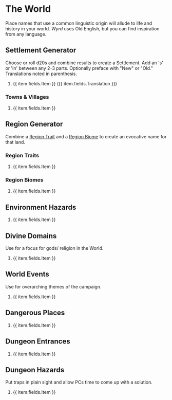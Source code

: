 # The World

Place names that use a common linguistic origin will allude to life and history in your world. *Wyrd* uses Old English, but you can find inspiration from any language.


## Settlement Generator

Choose or roll d20s and combine results to create a Settlement. Add an 's' or 'in' between any 2-3 parts. Optionally preface with "New" or "Old." Translations noted in parenthesis.

<ol class="d36-table">
    <li
        v-for="item in atWorldSettlementNameParts"
    >
        {{ item.fields.Item }}
        <span v-if="item.fields.Translation">({{ item.fields.Translation }})</span>
    </li>
</ol>

### Towns & Villages

<ol class="d36-table">
    <li
        v-for="item in atWorldSettlementNames"
    >
        {{ item.fields.Item }}
    </li>
</ol>

## Region Generator

Combine a [Region Trait]() and a [Region Biome]() to create an evocative name for that land.

### Region Traits

<ol class="d36-table">
    <li
        v-for="item in atWorldRegionTraits"
    >
        {{ item.fields.Item }}
    </li>
</ol>

### Region Biomes

<ol class="d36-table">
    <li
        v-for="item in atWorldRegionBiomes"
    >
        {{ item.fields.Item }}
    </li>
</ol>

## Environment Hazards

<ol class="d36-table">
    <li
        v-for="item in atWorldEnvironmentHazards"
    >
        {{ item.fields.Item }}
    </li>
</ol>

## Divine Domains

Use for a focus for gods/ religion in the World.

<ol class="d36-table">
    <li
        v-for="item in atWorldDivineDomains"
    >
        {{ item.fields.Item }}
    </li>
</ol>

## World Events

Use for overarching themes of the campaign.

<ol class="d36-table">
    <li
        v-for="item in atWorldWorldEvents"
    >
        {{ item.fields.Item }}
    </li>
</ol>

## Dangerous Places

<ol class="d36-table">
    <li
        v-for="item in atWorldDangerousPlaces"
    >
        {{ item.fields.Item }}
    </li>
</ol>

## Dungeon Entrances

<ol class="d36-table">
    <li
        v-for="item in atWorldDungeonEntrances"
    >
        {{ item.fields.Item }}
    </li>
</ol>

## Dungeon Hazards

Put traps in plain sight and allow PCs time to come up with a solution.

<ol class="d36-table">
    <li
        v-for="item in atWorldDungeonHazards"
    >
        {{ item.fields.Item }}
    </li>
</ol>
